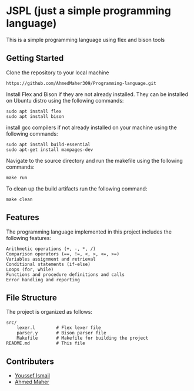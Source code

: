 # JSPL (just a simple programming language)

This is a simple programming language using flex and bison tools 

## Getting Started

Clone the repository to your local machine

    https://github.com/AhmedMaher309/Programming-language.git


Install Flex and Bison if they are not already installed. They can be installed on Ubuntu distro using the following commands:
    
    sudo apt install flex
    sudo apt install bison

install gcc compilers if not already installed on your machine using the following commands:
    
    sudo apt install build-essential
    sudo apt-get install manpages-dev

Navigate to the source directory and run the makefile using the following commands:

    make run
    
To clean up the build artifacts run the following command:
    
    make clean


## Features

The programming language implemented in this project includes the following features:

    Arithmetic operations (+, -, *, /)
    Comparison operators (==, !=, <, >, <=, >=)
    Variables assignment and retrieval
    Conditional statements (if-else)
    Loops (for, while)
    Functions and procedure definitions and calls
    Error handling and reporting


## File Structure

The project is organized as follows:

    src/
        lexer.l        # Flex lexer file
        parser.y       # Bison parser file
        Makefile       # Makefile for building the project
    README.md          # This file


## Contributers

- [Youssef Ismail](https://github.com/YoussefIsmail1337 )
- [Ahmed Maher](https://github.com/AhmedMaher309)
